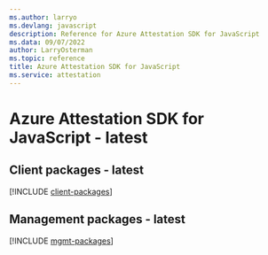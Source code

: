 ```yaml
---
ms.author: larryo
ms.devlang: javascript
description: Reference for Azure Attestation SDK for JavaScript
ms.data: 09/07/2022
author: LarryOsterman
ms.topic: reference
title: Azure Attestation SDK for JavaScript
ms.service: attestation
---
```

# Azure Attestation SDK for JavaScript - latest

## Client packages - latest
[!INCLUDE [client-packages](attestation-client-index.md)]
## Management packages - latest
[!INCLUDE [mgmt-packages](attestation-mgmt-index.md)]